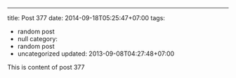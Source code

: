 ---
title: Post 377
date: 2014-09-18T05:25:47+07:00
tags:
  - random post
  - null
category:
  - random post
  - uncategorized
updated: 2013-09-08T04:27:48+07:00

This is content of post 377